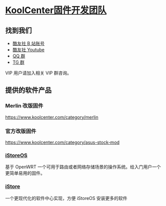 # [KoolCenter固件开发团队](https://www.koolcenter.com)


## 找到我们

* [酷友社 B 站账号](https://space.bilibili.com/1492058311?spm_id_from=333.788.0.0)
* [酷友社 Youtube](https://www.youtube.com/channel/UCvENMyIFurJi_SrnbnbyiZw)
* [QQ 群](https://www.koolcenter.com/posts/117)
* [TG 群](https://t.me/+QwxW7aimSMeRdQJX)

VIP 用户请加入相关 VIP 群咨询。

## 提供的软件产品

### Merlin 改版固件

https://www.koolcenter.com/category/merlin

### 官方改版固件

https://www.koolcenter.com/category/asus-stock-mod

### [iStoreOS](https://github.com/linkease/istoreos)

基于 OpenWRT 一个可用于路由或者网络存储场景的操作系统。给入门用户一个更简单易用的固件。

### [iStore](https://github.com/linkease/istore)

一个更现代化的软件中心实现，方便 iStoreOS 安装更多的软件
